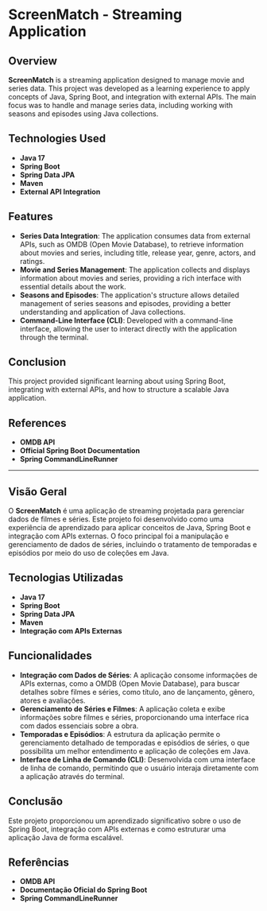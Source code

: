 # ScreenMatch - Streaming Application

## Overview
**ScreenMatch** is a streaming application designed to manage movie and series data. This project was developed as a learning experience to apply concepts of Java, Spring Boot, and integration with external APIs. The main focus was to handle and manage series data, including working with seasons and episodes using Java collections.

## Technologies Used
- **Java 17**
- **Spring Boot**
- **Spring Data JPA**
- **Maven**
- **External API Integration**

## Features
- **Series Data Integration**: The application consumes data from external APIs, such as OMDB (Open Movie Database), to retrieve information about movies and series, including title, release year, genre, actors, and ratings.
- **Movie and Series Management**: The application collects and displays information about movies and series, providing a rich interface with essential details about the work.
- **Seasons and Episodes**: The application's structure allows detailed management of series seasons and episodes, providing a better understanding and application of Java collections.
- **Command-Line Interface (CLI)**: Developed with a command-line interface, allowing the user to interact directly with the application through the terminal.

## Conclusion
This project provided significant learning about using Spring Boot, integrating with external APIs, and how to structure a scalable Java application. 

## References
- **OMDB API**
- **Official Spring Boot Documentation**
- **Spring CommandLineRunner**


---

## Visão Geral
O **ScreenMatch** é uma aplicação de streaming projetada para gerenciar dados de filmes e séries. Este projeto foi desenvolvido como uma experiência de aprendizado para aplicar conceitos de Java, Spring Boot e integração com APIs externas. O foco principal foi a manipulação e gerenciamento de dados de séries, incluindo o tratamento de temporadas e episódios por meio do uso de coleções em Java.

## Tecnologias Utilizadas
- **Java 17**
- **Spring Boot**
- **Spring Data JPA**
- **Maven**
- **Integração com APIs Externas**

## Funcionalidades
- **Integração com Dados de Séries**: A aplicação consome informações de APIs externas, como a OMDB (Open Movie Database), para buscar detalhes sobre filmes e séries, como título, ano de lançamento, gênero, atores e avaliações.
- **Gerenciamento de Séries e Filmes**: A aplicação coleta e exibe informações sobre filmes e séries, proporcionando uma interface rica com dados essenciais sobre a obra.
- **Temporadas e Episódios**: A estrutura da aplicação permite o gerenciamento detalhado de temporadas e episódios de séries, o que possibilita um melhor entendimento e aplicação de coleções em Java.
- **Interface de Linha de Comando (CLI)**: Desenvolvida com uma interface de linha de comando, permitindo que o usuário interaja diretamente com a aplicação através do terminal.

## Conclusão
Este projeto proporcionou um aprendizado significativo sobre o uso de Spring Boot, integração com APIs externas e como estruturar uma aplicação Java de forma escalável.

## Referências
- **OMDB API**
- **Documentação Oficial do Spring Boot**
- **Spring CommandLineRunner**

